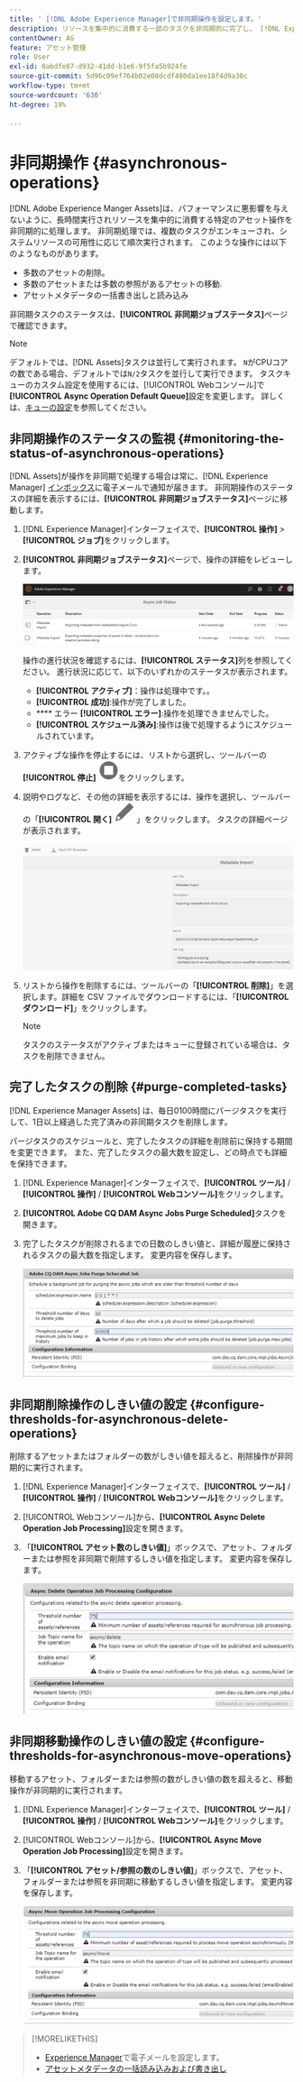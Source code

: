 ```yaml
---
title: ' [!DNL Adobe Experience Manager]で非同期操作を設定します。'
description: リソースを集中的に消費する一部のタスクを非同期的に完了し、 [!DNL Experience Manager Assets]でパフォーマンスを最適化します。
contentOwner: AG
feature: アセット管理
role: User
exl-id: 0abdfe87-d932-41dd-b1e6-9f5fa5b924fe
source-git-commit: 5d96c09ef764b02e08dcdf480da1ee18f4d9a30c
workflow-type: tm+mt
source-wordcount: '630'
ht-degree: 19%

---
```


# 非同期操作 {#asynchronous-operations}

[!DNL Adobe Experience Manger Assets]は、パフォーマンスに悪影響を与えないように、長時間実行されリソースを集中的に消費する特定のアセット操作を非同期的に処理します。 非同期処理では、複数のタスクがエンキューされ、システムリソースの可用性に応じて順次実行されます。 このような操作には以下のようなものがあります。

* 多数のアセットの削除。
* 多数のアセットまたは多数の参照があるアセットの移動.
* アセットメタデータの一括書き出しと読み込み

非同期タスクのステータスは、**[!UICONTROL 非同期ジョブステータス]**&#x200B;ページで確認できます。

>[!NOTE]
>
>デフォルトでは、[!DNL Assets]タスクは並行して実行されます。 `N`がCPUコアの数である場合、デフォルトでは`N/2`タスクを並行して実行できます。 タスクキューのカスタム設定を使用するには、[!UICONTROL Webコンソール]で&#x200B;**[!UICONTROL Async Operation Default Queue]**&#x200B;設定を変更します。 詳しくは、[キューの設定](https://sling.apache.org/documentation/bundles/apache-sling-eventing-and-job-handling.html#queue-configurations)を参照してください。

## 非同期操作のステータスの監視 {#monitoring-the-status-of-asynchronous-operations}

[!DNL Assets]が操作を非同期で処理する場合は常に、[!DNL Experience Manager] [インボックス](/help/sites-authoring/inbox.md)に電子メールで通知が届きます。 非同期操作のステータスの詳細を表示するには、**[!UICONTROL 非同期ジョブステータス]**&#x200B;ページに移動します。

1. [!DNL Experience Manager]インターフェイスで、**[!UICONTROL 操作]** > **[!UICONTROL ジョブ]**&#x200B;をクリックします。

1. **[!UICONTROL 非同期ジョブステータス]**&#x200B;ページで、操作の詳細をレビューします。

   ![非同期操作のステータスと詳細](assets/job_status.png)

   操作の進行状況を確認するには、**[!UICONTROL ステータス]**&#x200B;列を参照してください。 進行状況に応じて、以下のいずれかのステータスが表示されます。

   * **[!UICONTROL アクティブ]**：操作は処理中です。。
   * **[!UICONTROL 成功]**:操作が完了しました。
   * **** エラー **[!UICONTROL エラー]**:操作を処理できませんでした。
   * **[!UICONTROL スケジュール済み]**:操作は後で処理するようにスケジュールされています。

1. アクティブな操作を停止するには、リストから選択し、ツールバーの&#x200B;**[!UICONTROL 停止]** ![停止アイコン](assets/do-not-localize/stop_icon.svg)をクリックします。

1. 説明やログなど、その他の詳細を表示するには、操作を選択し、ツールバーの「**[!UICONTROL 開く]** ![開く](assets/do-not-localize/edit_icon.svg) 」をクリックします。 タスクの詳細ページが表示されます。

   ![メタデータインポートタスクの詳細](assets/job_details.png)

1. リストから操作を削除するには、ツールバーの「**[!UICONTROL 削除]**」を選択します。詳細を CSV ファイルでダウンロードするには、「**[!UICONTROL ダウンロード]**」をクリックします。

   >[!NOTE]
   >
   >タスクのステータスがアクティブまたはキューに登録されている場合は、タスクを削除できません。

## 完了したタスクの削除 {#purge-completed-tasks}

[!DNL Experience Manager Assets] は、毎日0100時間にパージタスクを実行して、1日以上経過した完了済みの非同期タスクを削除します。

<!-- TBD: Find out from the engineering team and mention the time zone of this 1:00 am task.
-->

パージタスクのスケジュールと、完了したタスクの詳細を削除前に保持する期間を変更できます。 また、完了したタスクの最大数を設定し、どの時点でも詳細を保持できます。

1. [!DNL Experience Manager]インターフェイスで、**[!UICONTROL ツール]** / **[!UICONTROL 操作]** / **[!UICONTROL Webコンソール]**&#x200B;をクリックします。
1. **[!UICONTROL Adobe CQ DAM Async Jobs Purge Scheduled]**&#x200B;タスクを開きます。
1. 完了したタスクが削除されるまでの日数のしきい値と、詳細が履歴に保持されるタスクの最大数を指定します。 変更内容を保存します。

   ![非同期タスクのパージをスケジュールする設定](assets/purge_job.png)

## 非同期削除操作のしきい値の設定 {#configure-thresholds-for-asynchronous-delete-operations}

削除するアセットまたはフォルダーの数がしきい値を超えると、削除操作が非同期的に実行されます。

1. [!DNL Experience Manager]インターフェイスで、**[!UICONTROL ツール]** / **[!UICONTROL 操作]** / **[!UICONTROL Webコンソール]**&#x200B;をクリックします。
1. [!UICONTROL Webコンソール]から、**[!UICONTROL Async Delete Operation Job Processing]**&#x200B;設定を開きます。
1. 「**[!UICONTROL アセット数のしきい値]**」ボックスで、アセット、フォルダーまたは参照を非同期で削除するしきい値を指定します。 変更内容を保存します。

   ![アセットを削除するタスクのしきい値の制限を設定](assets/delete_threshold.png)

## 非同期移動操作のしきい値の設定 {#configure-thresholds-for-asynchronous-move-operations}

移動するアセット、フォルダーまたは参照の数がしきい値の数を超えると、移動操作が非同期的に実行されます。

1. [!DNL Experience Manager]インターフェイスで、**[!UICONTROL ツール]** / **[!UICONTROL 操作]** / **[!UICONTROL Webコンソール]**&#x200B;をクリックします。
1. [!UICONTROL Webコンソール]から、**[!UICONTROL Async Move Operation Job Processing]**&#x200B;設定を開きます。
1. 「**[!UICONTROL アセット/参照の数のしきい値]**」ボックスで、アセット、フォルダーまたは参照を非同期に移動するしきい値を指定します。 変更内容を保存します。

   ![アセットを移動するタスクのしきい値の制限を設定](assets/move_threshold.png)

>[!MORELIKETHIS]
>
>* [Experience Manager](/help/sites-administering/notification.md)で電子メールを設定します。
>* [アセットメタデータの一括読み込みおよび書き出し](/help/assets/metadata-import-export.md)

